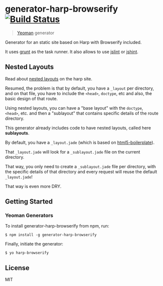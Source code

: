 # generator-harp-browserify [![Build Status](https://secure.travis-ci.org/chris-l/generator-harp-browserify.png?branch=master)](https://travis-ci.org/chris-l/generator-harp-browserify)

> [Yeoman](http://yeoman.io) generator

Generator for an static site based on Harp with Browserify included.

It uses [grunt](http://gruntjs.com) as the task runner. It also allows to use [jslint](http://www.jslint.com) or [jshint](http://jshint.com).

## Nested Layouts

Read about [nested layouts](http://harpjs.com/docs/development/layout#nested-layout) on the harp site.

Resumed, the problem is that by default, you have a `_layout` per directory, and on that file, you have to include the `<head>`, `doctype`, etc and also, the basic design of that route.

Using nested layouts, you can have a "base layout" with the `doctype`, `<head>`, etc. and then a "sublayout" that contains specific details of the route directory.

This generator already includes code to have nested layouts, called here **sublayouts**.

By default, you have a `_layout.jade` (which is based on [html5-boilerplate](https://html5boilerplate.com/)).

That `_layout.jade` will look for a `_sublayout.jade` file on the current directory.

That way, you only need to create a `_sublayout.jade` file per directory, with the specific details of that directory and every request will reuse the default `_layout.jade`!

That way is even more DRY.

## Getting Started

### Yeoman Generators

To install generator-harp-browserify from npm, run:

```
$ npm install -g generator-harp-browserify
```

Finally, initiate the generator:

```
$ yo harp-browserify
```

## License

MIT
